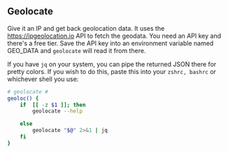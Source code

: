 ## Geolocate

Give it an IP and get back geolocation data. It uses the https://ipgeolocation.io API to fetch the geodata.
You need an API key and there's a free tier. Save the API key into an environment variable named GEO_DATA and `geolocate` will read it from there.

If you have `jq` on your system, you can pipe the returned JSON there for pretty colors. If you wish to do this, paste this into your `zshrc, bashrc` or whichever shell you use:
```bash
# geolocate #
geoloc() {
	if  [[ -z $1 ]]; then
		geolocate --help

	else
		geolocate "$@" 2>&1 | jq
	fi
}
```